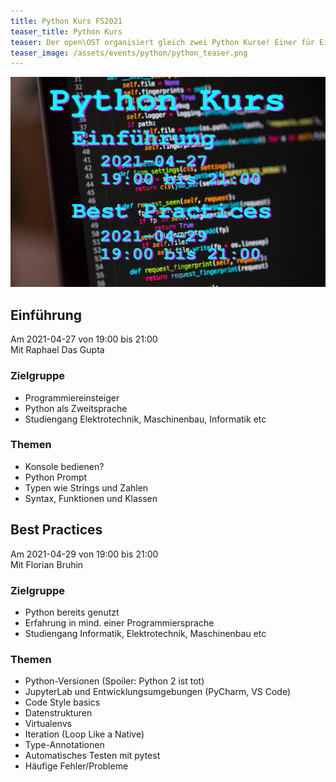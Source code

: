 ```yaml
---
title: Python Kurs FS2021
teaser_title: Python Kurs
teaser: Der open\OST organisiert gleich zwei Python Kurse! Einer für Einsteiger und einer mit Best Practices. Es hat bestimmt für alle was dabei! Wir freuen uns auf dich im online Kurs begrüssen zu dürfen. Melde dich jetzt an!
teaser_image: /assets/events/python/python_teaser.png
---
```


![flyer](/assets/events/python/python_teaser.png)

## Einführung
Am 2021-04-27 von 19:00 bis 21:00  
Mit Raphael Das Gupta

### Zielgruppe
* Programmiereinsteiger
* Python als Zweitsprache
* Studiengang Elektrotechnik, Maschinenbau, Informatik etc

### Themen
* Konsole bedienen?
* Python Prompt
* Typen wie Strings und Zahlen
* Syntax, Funktionen und Klassen

## Best Practices
Am 2021-04-29 von 19:00 bis 21:00  
Mit Florian Bruhin

### Zielgruppe
* Python bereits genutzt
* Erfahrung in mind. einer Programmiersprache
* Studiengang Informatik, Elektrotechnik, Maschinenbau etc

### Themen
- Python-Versionen (Spoiler: Python 2 ist tot)
- JupyterLab und Entwicklungsumgebungen (PyCharm, VS Code)
- Code Style basics
- Datenstrukturen
- Virtualenvs
- Iteration (Loop Like a Native)
- Type-Annotationen
- Automatisches Testen mit pytest
- Häufige Fehler/Probleme
